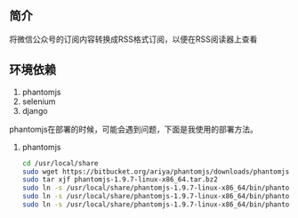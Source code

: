 ## 简介
将微信公众号的订阅内容转换成RSS格式订阅，以便在RSS阅读器上查看

## 环境依赖
 1. phantomjs
 2. selenium
 3. django

phantomjs在部署的时候，可能会遇到问题，下面是我使用的部署方法。

 1. phantomjs 

    ```sh
    cd /usr/local/share
    sudo wget https://bitbucket.org/ariya/phantomjs/downloads/phantomjs-1.9.7-linux-x86_64.tar.bz2
    sudo tar xjf phantomjs-1.9.7-linux-x86_64.tar.bz2
    sudo ln -s /usr/local/share/phantomjs-1.9.7-linux-x86_64/bin/phantomjs /usr/local/share/phantomjs
    sudo ln -s /usr/local/share/phantomjs-1.9.7-linux-x86_64/bin/phantomjs /usr/local/bin/phantomjs
    sudo ln -s /usr/local/share/phantomjs-1.9.7-linux-x86_64/bin/phantomjs /usr/bin/phantomjs
    ```

    ```
